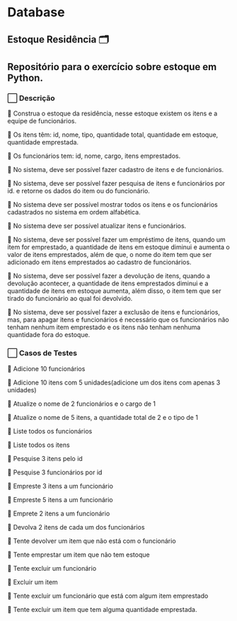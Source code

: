 # Database

## Estoque Residência :card_index_dividers: 

## Repositório para o exercício sobre estoque em Python.

### :white_large_square: Descrição
  :red_circle: Construa o estoque da residência, nesse estoque existem os itens e a equipe de funcionários.

  :red_circle: Os itens têm: id, nome, tipo, quantidade total, quantidade em estoque, quantidade emprestada.

  :red_circle: Os funcionários tem: id, nome, cargo, itens emprestados.

 :red_circle: No sistema, deve ser possível  fazer cadastro de itens e de funcionários.

  :red_circle: No sistema, deve ser possível fazer pesquisa de itens e funcionários por id. e retorne os dados do item ou do funcionário. 

 :red_circle: No sistema deve ser possível mostrar todos os itens e os funcionários cadastrados no sistema em ordem alfabética. 

  :red_circle: No sistema deve ser possível atualizar itens e funcionários. 

 :red_circle: No sistema, deve ser possível fazer um empréstimo de itens, quando um item for emprestado, a quantidade de itens em estoque diminui e aumenta o valor de itens emprestados, além de que, o nome do item tem que ser adicionado em itens emprestados ao cadastro de funcionários. 

 :red_circle: No sistema, deve ser possível fazer a devolução de itens, quando a devolução acontecer, a quantidade de itens emprestados diminui e a quantidade de itens em estoque aumenta, além disso, o item tem que ser tirado do funcionário ao qual foi devolvido. 

 :red_circle: No sistema, deve ser possível fazer a exclusão de itens e funcionários, mas, para apagar itens e funcionários é necessário que os funcionários não tenham nenhum item emprestado e os itens não tenham nenhuma quantidade fora do estoque. 


 ### :white_large_square: Casos de Testes

:memo: Adicione 10 funcionários

:memo: Adicione 10 itens com 5 unidades(adicione um dos itens com apenas 3 unidades)

:memo: Atualize o nome de 2 funcionários e o cargo de 1

:memo: Atualize o nome de 5 itens, a quantidade total de 2 e o tipo de 1

:memo: Liste todos os funcionários

:memo: Liste todos os itens

:memo: Pesquise 3 itens pelo id

:memo: Pesquise 3 funcionários por id

:memo: Empreste 3 itens a um funcionário

:memo: Empreste 5 itens a um funcionário

:memo: Emprete 2 itens a um funcionário

:memo: Devolva 2 itens de cada um dos funcionários

:memo: Tente devolver um item que não está com o funcionário

:memo: Tente emprestar um item que não tem estoque

:memo: Tente excluir um funcionário

:memo: Excluir um item

:memo: Tente excluir um funcionário que está com algum item emprestado

:memo: Tente excluir um item que tem alguma quantidade emprestada. 


